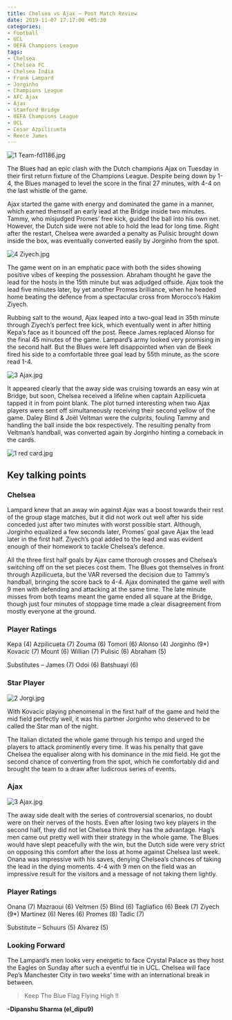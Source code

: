 ```yaml
---
title: Chelsea vs Ajax – Post Match Review
date: 2019-11-07 17:17:00 +05:30
categories:
- Football
- UCL
- UEFA Champions League
tags:
- Chelsea
- Chelsea FC
- Chelsea India
- Frank Lampard
- Jorginho
- Champions League
- AFC Ajax
- Ajax
- Stamford Bridge
- UEFA Champions League
- UCL
- Cesar Azpilicueta
- Reece James
---
```


![1 Team-fd1186.jpg](/uploads/1%20Team-fd1186.jpg)

The Blues had an epic clash with the Dutch champions Ajax on Tuesday in their first return fixture of the Champions League. Despite being down by 1-4, the Blues managed to level the score in the final 27 minutes, with 4-4 on the last whistle of the game.

Ajax started the game with energy and dominated the game in a manner, which earned themself an early lead at the Bridge inside two minutes. Tammy, who misjudged Promes’ free kick, guided the ball into his own net. However, the Dutch side were not able to hold the lead for long time. Right after the restart, Chelsea were awarded a penalty as Pulisic brought down inside the box, was eventually converted easily by Jorginho from the spot.

![4 Ziyech.jpg](/uploads/4%20Ziyech.jpg)

The game went on in an emphatic pace with both the sides showing positive vibes of keeping the possession. Abraham thought he gave the lead for the hosts in the 15th minute but was adjudged offside. Ajax took the lead five minutes later, by yet another Promes brilliance, when he headed home beating the defence from a spectacular cross from Morocco’s Hakim Ziyech.

Rubbing salt to the wound, Ajax leaped into a two-goal lead in 35th minute through Ziyech’s perfect free kick, which eventually went in after hitting Kepa’s face as it bounced off the post. Reece James replaced Alonso for the final 45 minutes of the game. Lampard’s army looked very promising in the second half. But the Blues were left disappointed when van de Beek fired his side to a comfortable three goal lead by 55th minute, as the score read 1-4.

![3 Ajax.jpg](/uploads/3%20Ajax.jpg)

It appeared clearly that the away side was cruising towards an easy win at Bridge, but soon, Chelsea received a lifeline when captain Azpilicueta tapped it in from point blank. The plot turned interesting when two Ajax players were sent off simultaneously receiving their second yellow of the game. Daley Blind & Joël Veltman were the culprits, fouling Tammy and handling the ball inside the box respectively. The resulting penalty from Veltman’s handball, was converted again by Jorginho hinting a comeback in the cards.

![1 red card.jpg](/uploads/1%20red%20card.jpg)

## Key talking points

### Chelsea

Lampard knew that an away win against Ajax was a boost towards their rest of the group stage matches, but it did not work out well after his side conceded just after two minutes with worst possible start. Although, Jorginho equalized a few seconds later, Promes’ goal gave Ajax the lead later in the first half. Ziyech’s goal added to the lead and was evident enough of their homework to tackle Chelsea’s defence.

All the three first half goals by Ajax came thorough crosses and Chelsea’s switching off on the set pieces cost them. The Blues got themselves in front through Azpilicueta, but the VAR reversed the decision due to Tammy’s handball, bringing the score back to 4-4. Ajax dominated the game well with 9 men with defending and attacking at the same time. The late minute misses from both teams meant the game ended all square at the Bridge, though just four minutes of stoppage time made a clear disagreement from mostly everyone at the ground.

### Player Ratings

Kepa (4) Azpilicueta (7) Zouma (6) Tomori (6) Alonso (4) Jorginho (9\*) Kovacic (7) Mount (6) Willian (7) Pulisic (6) Abraham (5)

Substitutes – James (7) Odoi (6) Batshuayi (6)

### Star Player

![2 Jorgi.jpg](/uploads/2%20Jorgi.jpg)

With Kovacic playing phenomenal in the first half of the game and held the mid field perfectly well, it was his partner Jorginho who deserved to be called the Star man of the night.

The Italian dictated the whole game through his tempo and urged the players to attack prominently every time. It was his penalty that gave Chelsea the equaliser along with his dominance in the mid field. He got the second chance of converting from the spot, which he comfortably did and brought the team to a draw after ludicrous series of events.

### Ajax

![3 Ajax.jpg](/uploads/3%20Ajax.jpg)

The away side dealt with the series of controversial scenarios, no doubt were on their nerves of the hosts. Even after losing two key players in the second half, they did not let Chelsea think they has the advantage. Hag’s men came out pretty well with their strategy in the whole game. The Blues would have slept peacefully with the win, but the Dutch side were very strict on opposing this comfort after the loss at home against Chelsea last week. Onana was impressive with his saves, denying Chelsea’s chances of taking the lead in the dying moments. 4-4 with 9 men on the field was an impressive result for the visitors and a message of not taking them lightly.

### Player Ratings

Onana (7) Mazraoui (6) Veltmen (5) Blind (6) Tagliafico (6) Beek (7) Ziyech (9\*) Martinez (6) Neres (6) Promes (8) Tadic (7)

Substitute – Schuurs (5) Alvarez (5)

### Looking Forward

The Lampard’s men looks very energetic to face Crystal Palace as they host the Eagles on Sunday after such a eventful tie in UCL. Chelsea will face Pep’s Manchester City in two weeks’ time with an international break in between.

> Keep The Blue Flag Flying High !!

**-Dipanshu Sharma (el_dipu9)**